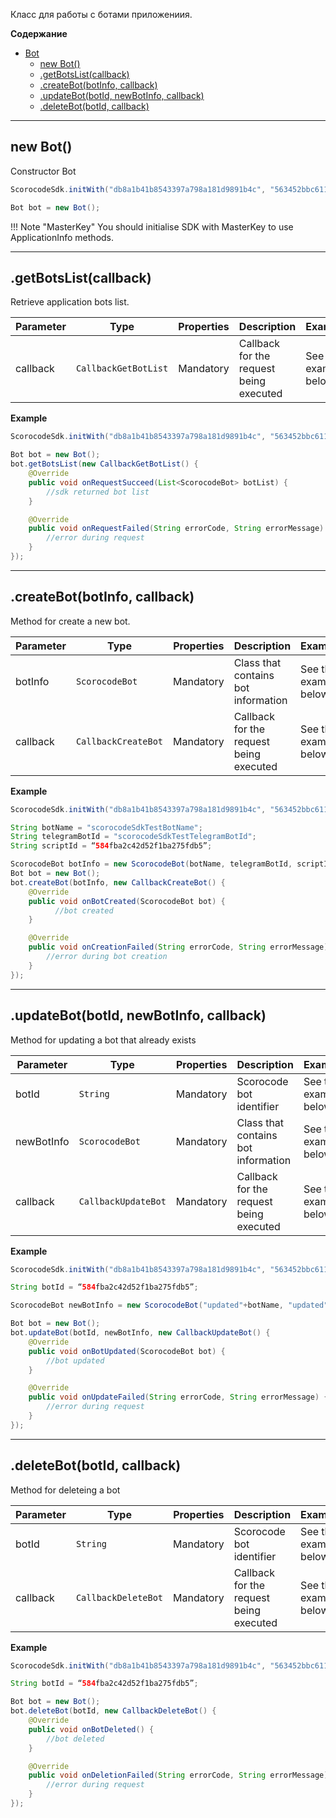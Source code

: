 <a name="Bot"></a>

Класс для работы с ботами приложениия.

**Содержание**

* [Bot](#Bot)
    * [new Bot()](#Bot_new)
    * [.getBotsList(callback)](#Bot+getBotsList)
    * [.createBot(botInfo, callback)](#Bot+createBot)
    * [.updateBot(botId, newBotInfo, callback)](#Bot+updateBot)
    * [.deleteBot(botId, callback)](#Bot+deleteBot)


------------------------------------------------------------------------

<a name="Bot_new"></a>

## new Bot()

Constructor Bot

```Java
ScorocodeSdk.initWith("db8a1b41b8543397a798a181d9891b4c", "563452bbc611d8106d5da767365897de", "28f06b89b62165c33de55265166d8781", null, null, null, null);

Bot bot = new Bot();
```

!!! Note "MasterKey"
    You should initialise SDK with MasterKey to use ApplicationInfo methods.

------------------------------------------------------------------------

<a name="Bot+getBotsList"></a>

## .getBotsList(callback)

Retrieve application bots list.

| Parameter | Type |    Properties  | Description | Example |
| --- | --- | --- | --- | --- |
| callback | `CallbackGetBotList` | Mandatory | Callback for the request being executed | See the example below |

**Example**

```Java
ScorocodeSdk.initWith("db8a1b41b8543397a798a181d9891b4c", "563452bbc611d8106d5da767365897de", "28f06b89b62165c33de55265166d8781", null, null, null, null);

Bot bot = new Bot();
bot.getBotsList(new CallbackGetBotList() {
    @Override
    public void onRequestSucceed(List<ScorocodeBot> botList) {
        //sdk returned bot list
    }

    @Override
    public void onRequestFailed(String errorCode, String errorMessage) {
        //error during request
    }
});
```

------------------------------------------------------------------------


<a name="Bot+createBot"></a>

## .createBot(botInfo, callback)

Method for create a new bot.

| Parameter | Type |    Properties  | Description | Example |
| --- | --- | --- | --- | --- |
| botInfo | `ScorocodeBot` | Mandatory | Class that contains bot information | See the example below |
| callback | `CallbackCreateBot` | Mandatory | Callback for the request being executed | See the example below |

**Example**

```Java
ScorocodeSdk.initWith("db8a1b41b8543397a798a181d9891b4c", "563452bbc611d8106d5da767365897de", "28f06b89b62165c33de55265166d8781", null, null, null, null);

String botName = "scorocodeSdkTestBotName";
String telegramBotId = "scorocodeSdkTestTelegramBotId";
String scriptId = “584fba2c42d52f1ba275fdb5”;

ScorocodeBot botInfo = new ScorocodeBot(botName, telegramBotId, scriptId, false);
Bot bot = new Bot();
bot.createBot(botInfo, new CallbackCreateBot() {
    @Override
    public void onBotCreated(ScorocodeBot bot) {
          //bot created
    }

    @Override
    public void onCreationFailed(String errorCode, String errorMessage) {
        //error during bot creation        
    }
});
```


------------------------------------------------------------------------
<a name="Bot+updateBot"></a>


## .updateBot(botId, newBotInfo, callback)

Method for updating a bot that already exists

| Parameter | Type |    Properties  | Description | Example |
| --- | --- | --- | --- | --- |
| botId | `String` | Mandatory | Scorocode bot identifier | See the example below |
| newBotInfo | `ScorocodeBot` | Mandatory | Class that contains bot information| See the example below |
| callback | `CallbackUpdateBot` | Mandatory | Callback for the request being executed | See the example below |

**Example**

```Java
ScorocodeSdk.initWith("db8a1b41b8543397a798a181d9891b4c", "563452bbc611d8106d5da767365897de", "28f06b89b62165c33de55265166d8781", null, null, null, null);

String botId = “584fba2c42d52f1ba275fdb5”;

ScorocodeBot newBotInfo = new ScorocodeBot("updated"+botName, "updated"+ telegramBotId, scriptId, false);

Bot bot = new Bot();
bot.updateBot(botId, newBotInfo, new CallbackUpdateBot() {
    @Override
    public void onBotUpdated(ScorocodeBot bot) {
        //bot updated
    }

    @Override
    public void onUpdateFailed(String errorCode, String errorMessage) {
        //error during request
    }
});
```

------------------------------------------------------------------------

<a name="Bot+deleteBot"></a>

## .deleteBot(botId, callback)

Method for deleteing a bot

| Parameter | Type |    Properties  | Description | Example |
| --- | --- | --- | --- | --- |
| botId | `String` | Mandatory | Scorocode bot identifier | See the example below |
| callback | `CallbackDeleteBot` | Mandatory | Callback for the request being executed | See the example below |

**Example**

```Java
ScorocodeSdk.initWith("db8a1b41b8543397a798a181d9891b4c", "563452bbc611d8106d5da767365897de", "28f06b89b62165c33de55265166d8781", null, null, null, null);

String botId = “584fba2c42d52f1ba275fdb5”;

Bot bot = new Bot();
bot.deleteBot(botId, new CallbackDeleteBot() {
    @Override
    public void onBotDeleted() {
        //bot deleted
    }

    @Override
    public void onDeletionFailed(String errorCode, String errorMessage) {
        //error during request
    }
});
```
